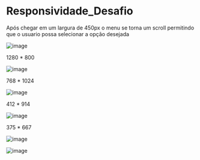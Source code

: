 # Responsividade_Desafio

Após chegar em um largura de 450px o menu se torna um scroll permitindo que o usuario possa selecionar a opção desejada

![image](https://github.com/gabrielarebeca/Responsividade_Desafio/assets/110422932/6a89b568-fbea-45bd-94c7-2b8eb5393afd)

1280 * 800 

![image](https://github.com/gabrielarebeca/Responsividade_Desafio/assets/110422932/c8866376-73fa-4122-a3d5-1b95ab992f29)

768 * 1024

![image](https://github.com/gabrielarebeca/Responsividade_Desafio/assets/110422932/7e9a1136-366e-42a5-94d5-c3fc7b665a58)

412 * 914

![image](https://github.com/gabrielarebeca/Responsividade_Desafio/assets/110422932/9006f514-0306-4a1e-9625-72ae178793d8)

375 * 667

![image](https://github.com/gabrielarebeca/Responsividade_Desafio/assets/110422932/67595321-1b10-4af1-b128-ea12e93022f5)

![image](https://github.com/gabrielarebeca/Responsividade_Desafio/assets/110422932/7ca6dd88-f0a8-40a0-8f76-e163c2887e7b)
